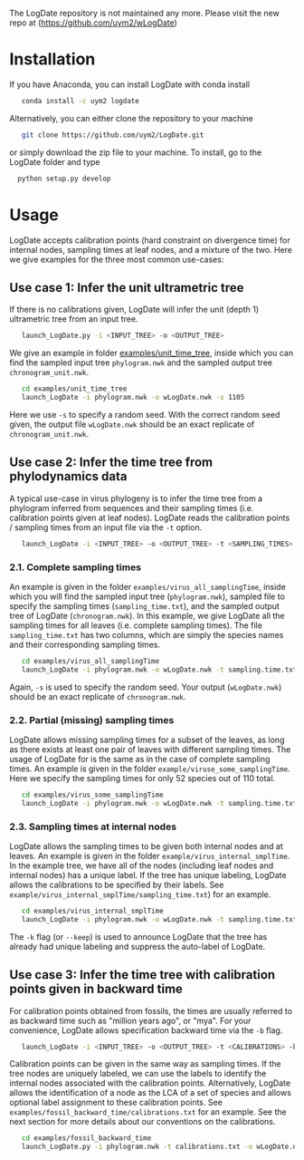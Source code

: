 The LogDate repository is not maintained any more. Please visit the new repo at (https://github.com/uym2/wLogDate)
# Installation
If you have Anaconda, you can install LogDate with conda install

``` bash
   conda install -c uym2 logdate 
```  

Alternatively, you can either clone the repository to your machine 
```bash
   git clone https://github.com/uym2/LogDate.git
```
or simply download the zip file to your machine. To install, go to the LogDate folder and type

``` bash
  python setup.py develop
```

# Usage
LogDate accepts calibration points (hard constraint on divergence time) for internal nodes, sampling times at leaf nodes, and a mixture of the two. Here we give examples for the three most common use-cases:

## Use case 1: Infer the unit ultrametric tree
If there is no calibrations given, LogDate will infer the unit (depth 1) ultrametric tree from an input tree.

``` bash
   launch_LogDate.py -i <INPUT_TREE> -o <OUTPUT_TREE>
```

We give an example in folder [examples/unit_time_tree](examples/unit_time_tree), inside which you can find the sampled input tree `phylogram.nwk` and the sampled output tree `chronogram_unit.nwk`.

```bash
   cd examples/unit_time_tree
   launch_LogDate -i phylogram.nwk -o wLogDate.nwk -s 1105
```

Here we use `-s` to specify a random seed. With the correct random seed given, the output file `wLogDate.nwk` should be an exact replicate of `chronogram_unit.nwk`.

## Use case 2: Infer the time tree from phylodynamics data
A typical use-case in virus phylogeny is to infer the time tree from a phylogram inferred from sequences and their sampling times (i.e. calibration points given at leaf nodes). LogDate reads the calibration points / sampling times from an input file via the `-t` option.

```bash
   launch_LogDate -i <INPUT_TREE> -o <OUTPUT_TREE> -t <SAMPLING_TIMES>
```

### 2.1. Complete sampling times
An example is given in the folder `examples/virus_all_samplingTime`, inside which you will find the sampled input tree (`phylogram.nwk`), sampled file to specify the sampling times (`sampling_time.txt`), and the sampled output tree of LogDate (`chronogram.nwk`). In this example, we give LogDate all the sampling times for all leaves (i.e. complete sampling times). The file `sampling_time.txt` has two columns, which are simply the species names and their corresponding sampling times.

```bash
   cd examples/virus_all_samplingTime
   launch_LogDate -i phylogram.nwk -o wLogDate.nwk -t sampling.time.txt -s 1105
```

Again, `-s` is used to specify the random seed. Your output (`wLogDate.nwk`) should be an exact replicate of `chronogram.nwk`.

### 2.2. Partial (missing) sampling times
LogDate allows missing sampling times for a subset of the leaves, as long as there exists at least one pair of leaves with different sampling times. The usage of LogDate for is the same as in the case of complete sampling times. An example is given in the folder `example/viruse_some_samplingTime`. Here we specify the sampling times for only 52 species out of 110 total.

```bash
   cd examples/virus_some_samplingTime
   launch_LogDate -i phylogram.nwk -o wLogDate.nwk -t sampling.time.txt -s 1105
```

### 2.3. Sampling times at internal nodes
LogDate allows the sampling times to be given both internal nodes and at leaves. An example is given in the folder `example/virus_internal_smplTime`. In the example tree, we have all of the nodes (including leaf nodes and internal nodes) has a unique label. If the tree has unique labeling, LogDate allows the calibrations to be specified by their labels. See `example/virus_internal_smplTime/sampling_time.txt`) for an example. 

```bash
   cd examples/virus_internal_smplTime
   launch_LogDate -i phylogram.nwk -o wLogDate.nwk -t sampling.time.txt -s 1105 -k
```
The `-k` flag (or `--keep`) is used to announce LogDate that the tree has already had unique labeling and suppress the auto-label of LogDate.


## Use case 3: Infer the time tree with calibration points given in backward time
For calibration points obtained from fossils, the times are usually referred to as backward time such as "million years ago", or "mya". For your convenience, LogDate allows specification backward time via the `-b` flag.

```bash
   launch_LogDate -i <INPUT_TREE> -o <OUTPUT_TREE> -t <CALIBRATIONS> -b
```
Calibration points can be given in the same way as sampling times. If the tree nodes are uniquely labeled, we can use the labels to identify the internal nodes associated with the calibration points. Alternatively, LogDate allows the identification of a node as the LCA of a set of species and allows optional label assignment to these calibration points. See `examples/fossil_backward_time/calibrations.txt` for an example. See the next section for more details about our conventions on the calibrations.

```bash
   cd examples/fossil_backward_time
   launch_LogDate.py -i phylogram.nwk -t calibrations.txt -o wLogDate.nwk -b -s 1105
```

